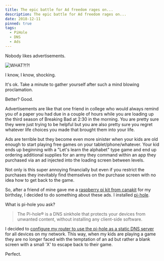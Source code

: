 ```yaml
---
title: The epic battle for Ad freedom rages on...
description: The epic battle for Ad freedom rages on...
date: 2018-12-11
pinned: true
tags:
  - PiHole
  - DNS
  - Ads
---
```


Nobody likes advertisements.  

<img src="https://media.giphy.com/media/EldfH1VJdbrwY/giphy.gif" alt="WHAT?!?!" />

I know, I know, shocking.  

It's ok.  Take a minute to gather yourself after such a mind blowing proclamation.

Better?  Good.

Advertisements are like that one friend in college who would always remind you of a paper you had due in a couple of hours while you are loading up the third season of Breaking Bad at 2:30 in the morning.  You are pretty sure they were just trying to be helpful but you are also pretty sure you regret whatever life choices you made that brought them into your life.

Ads are terrible but they become even more sinister when your kids are old enough to start playing free games on your tablet/phone/whatever.  Your kid ends up beginning with a "Let's learn the alphabet" type game and end up ordering additional supplies for an army they command within an app they purchased via an ad injected into the loading screen between levels.

Not only is this super annoying financially but even if you restrict the purchases they inevitably find themselves on the purchase screen with no idea how to get back to the game.

So, after a friend of mine gave me a [raspberry pi kit from canakit] for my birthday, I decided to do something about these ads.  I installed [pi-hole].

What is pi-hole you ask?

>The Pi-hole® is a DNS sinkhole that protects your devices from unwanted content, without installing any client-side software.

I decided to [configure my router to use the pi-hole as a static DNS server] for all devices on my network.  This way, when my kids are playing a game they are no longer faced with the temptation of an ad but rather a blank screen with a small 'X' to escape back to their game.  

Perfect.  

[pi-hole]: https://pi-hole.net/
[raspberry pi kit from canakit]: https://www.canakit.com
[configure my router to use the pi-hole as a static DNS server]: https://www.youtube.com/watch?v=2Ib3o3OVIqI
